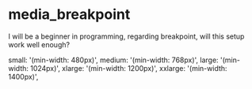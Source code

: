 # media_breakpoint

I will be a beginner in programming, regarding breakpoint, will this setup work well enough?

small: '(min-width: 480px)',
medium: '(min-width: 768px)',
large: '(min-width: 1024px)',
xlarge: '(min-width: 1200px)',
xxlarge: '(min-width: 1400px)',
